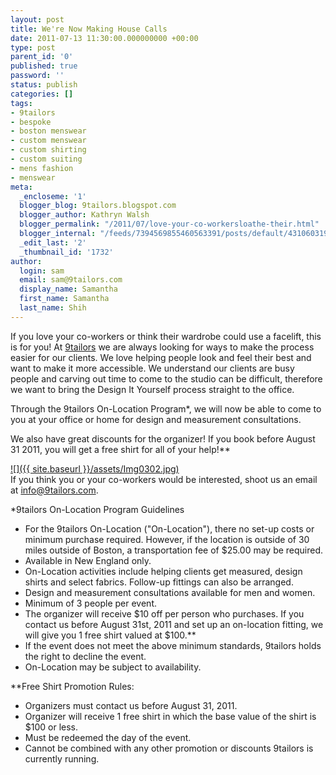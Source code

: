 ```yaml
---
layout: post
title: We're Now Making House Calls
date: 2011-07-13 11:30:00.000000000 +00:00
type: post
parent_id: '0'
published: true
password: ''
status: publish
categories: []
tags:
- 9tailors
- bespoke
- boston menswear
- custom menswear
- custom shirting
- custom suiting
- mens fashion
- menswear
meta:
  _encloseme: '1'
  blogger_blog: 9tailors.blogspot.com
  blogger_author: Kathryn Walsh
  blogger_permalink: "/2011/07/love-your-co-workersloathe-their.html"
  blogger_internal: "/feeds/7394569855460563391/posts/default/4310603193352505769"
  _edit_last: '2'
  _thumbnail_id: '1732'
author:
  login: sam
  email: sam@9tailors.com
  display_name: Samantha
  first_name: Samantha
  last_name: Shih
---
```

If you love your co-workers or think their wardrobe could use a facelift, this is for you! At [9tailors](http://9tailors.com/) we are always looking for ways to make the process easier for our clients. We love helping people look and feel their best and want to make it more accessible. We understand our clients are busy people and carving out time to come to the studio can be difficult, therefore we want to bring the Design It Yourself process straight to the office.

Through the 9tailors On-Location Program*, we will now be able to come to you at your office or home for design and measurement consultations.

We also have great discounts for the organizer! If you book before August 31 2011, you will get a free shirt for all of your help!**

[![]({{ site.baseurl }}/assets/Img0302.jpg)](http://4.bp.blogspot.com/-X8bt89k-BiI/Thnp2hWyWoI/AAAAAAAAAk8/qQEFEBOGBtU/s1600/Img0302.jpg)  
If you think you or your co-workers would be interested, shoot us an email at [info@9tailors.com](mailto:info@9tailors.com).

*9tailors On-Location Program Guidelines

*   For the 9tailors On-Location ("On-Location"), there no set-up costs or minimum purchase required. However, if the location is outside of 30 miles outside of Boston, a transportation fee of $25.00 may be required.
*   Available in New England only.  
*   On-Location activities include helping clients get measured, design shirts and select fabrics. Follow-up fittings can also be arranged.  
*   Design and measurement consultations available for men and women.
*   Minimum of 3 people per event.
*   The organizer will receive $10 off per person who purchases. If you contact us before August 31st, 2011 and set up an on-location fitting, we will give you 1 free shirt valued at $100.**
*   If the event does not meet the above minimum standards, 9tailors holds the right to decline the event. 
*   On-Location may be subject to availability.  

**Free Shirt Promotion Rules:

*   Organizers must contact us before August 31, 2011.
*   Organizer will receive 1 free shirt in which the base value of the shirt is $100 or less.
*   Must be redeemed the day of the event.
*   Cannot be combined with any other promotion or discounts 9tailors is currently running.